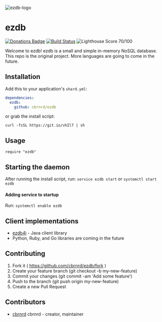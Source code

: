 ![ezdb-logo](https://i.imgur.com/v1VghNcl.png)
# ezdb
[![Donations Badge](https://yourdonation.rocks/images/badge.svg)](http://carterbrainerd.me/donations/)
[![Build Status](https://travis-ci.org/cbrnrd/ezdb.svg?branch=master)](https://travis-ci.org/cbrnrd/ezdb)
![Lighthouse Score 70/100](https://lighthouse-badge.appspot.com/?score=70)

Welcome to ezdb! ezdb is a small and simple in-memory NoSQL database. This repo is the original project. More languages are going to come in the future.

## Installation

Add this to your application's `shard.yml`:

```yaml
dependencies:
  ezdb:
    github: cbrnrd/ezdb
```

or grab the install script:

```
curl -fsSL https://git.io/vhIl7 | sh
```

## Usage

```crystal
require "ezdb"
```

## Starting the daemon

After running the install script, run: `service ezdb start` or `systemctl start ezdb`

#### Adding service to startup
Run: `systemctl enable ezdb`

## Client implementations
* [ezdb4j](https://github.com/cbrnrd/ezdb4j) - Java client library
* Python, Ruby, and Go libraries are coming in the future

## Contributing

1. Fork it ( https://github.com/cbrnrd/ezdb/fork )
2. Create your feature branch (git checkout -b my-new-feature)
3. Commit your changes (git commit -am 'Add some feature')
4. Push to the branch (git push origin my-new-feature)
5. Create a new Pull Request

## Contributors

- [cbrnrd](https://github.com/cbrnrd) cbrnrd - creator, maintainer
